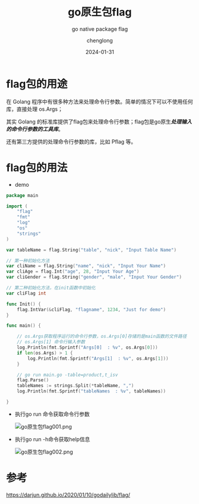 ﻿---
layout:     post
title:      go原生包flag
subtitle:   go native package flag
date:       2024-01-31
author:     chenglong
header-img: img/post-bg-ios9-web.jpg
catalog: true
tags:

- Golang

---

# flag包的用途

在 Golang 程序中有很多种方法来处理命令行参数。简单的情况下可以不使用任何库，直接处理 os.Args；

其实 Golang 的标准库提供了flag包来处理命令行参数；flag包是go原生***处理输入的命令行参数的工具库***。

还有第三方提供的处理命令行参数的库，比如 Pflag 等。

# flag包的用法

- demo

```go
package main

import (
	"flag"
	"fmt"
	"log"
	"os"
	"strings"
)

var tableName = flag.String("table", "nick", "Input Table Name")

// 第一种初始化方法
var cliName = flag.String("name", "nick", "Input Your Name")
var cliAge = flag.Int("age", 28, "Input Your Age")
var cliGender = flag.String("gender", "male", "Input Your Gender")

// 第二种初始化方法，在init函数中初始化
var cliFlag int

func Init() {
	flag.IntVar(&cliFlag, "flagname", 1234, "Just for demo")
}

func main() {

	// os.Args获取程序运行的命令行参数，os.Args[0]存储的是main函数的文件路径
	// os.Args[1] 命令行输入参数
	log.Println(fmt.Sprintf("Args[0]  : %v", os.Args[0]))
	if len(os.Args) > 1 {
		log.Println(fmt.Sprintf("Args[1]  : %v", os.Args[1]))
	}

	// go run main.go -table=product,t_isv
	flag.Parse()
	tableNames := strings.Split(*tableName, ",")
	log.Println(fmt.Sprintf("tableNames  : %v", tableNames))

}
```

- 执行go run 命令获取命令行参数

  ![go原生包flag001.png](https://chenglong799466.github.io/img/go原生包flag001.png)

- 执行go run -h命令获取help信息

  ![go原生包flag002.png](https://chenglong799466.github.io/img/go原生包flag002.png)

# 参考

<https://darjun.github.io/2020/01/10/godailylib/flag/>
